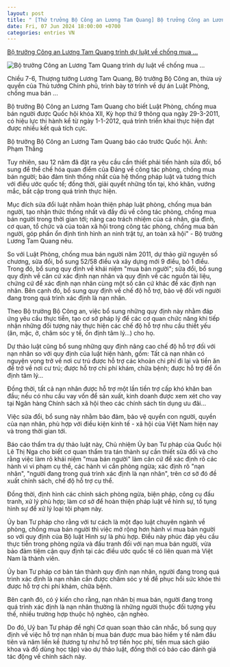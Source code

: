 ```yaml
---
layout: post
title: " [Thứ trưởng Bộ Công an Lương Tam Quang] Bộ trưởng Công an Lương Tam Quang trình dự luật về chống mua ..."
date: Fri, 07 Jun 2024 18:00:00 +0700
categories: entries VN
---
```

[Bộ trưởng Công an Lương Tam Quang trình dự luật về chống mua ...](https://cafef.vn/bo-truong-cong-an-luong-tam-quang-trinh-du-luat-ve-chong-mua-ban-nguoi-188240607155258135.chn)

![Bộ trưởng Công an Lương Tam Quang trình dự luật về chống mua ...](https://cafefcdn.com/zoom/600_315/203337114487263232/2024/6/7/avatar1717750240101-1717750240608960967390.jpeg)

Chiều 7-6, Thượng tướng Lương Tam Quang, Bộ trưởng Bộ Công an, thừa uỷ quyền của Thủ tướng Chính phủ, trình bày tờ trình về dự án Luật Phòng, chống mua bán ...

Bộ trưởng Bộ Công an Lương Tam Quang cho biết Luật Phòng, chống mua bán người được Quốc hội khóa XII, Kỳ họp thứ 9 thông qua ngày 29-3-2011, có hiệu lực thi hành kể từ ngày 1-1-2012, quá trình triển khai thực hiện đạt được nhiều kết quả tích cực.

Bộ trưởng Bộ Công an Lương Tam Quang báo cáo trước Quốc hội. Ảnh: Phạm Thắng

Tuy nhiên, sau 12 năm đã đặt ra yêu cầu cần thiết phải tiến hành sửa đổi, bổ sung để thể chế hóa quan điểm của Đảng về công tác phòng, chống mua bán người; bảo đảm tính thống nhất của hệ thống pháp luật và tương thích với điều ước quốc tế; đồng thời, giải quyết những tồn tại, khó khăn, vướng mắc, bất cập trong quá trình thực hiện.

Mục đích sửa đổi luật nhằm hoàn thiện pháp luật phòng, chống mua bán người, tạo nhận thức thống nhất và đầy đủ về công tác phòng, chống mua bán người trong thời gian tới; nâng cao trách nhiệm của cá nhân, gia đình, cơ quan, tổ chức và của toàn xã hội trong công tác phòng, chống mua bán người, góp phần ổn định tình hình an ninh trật tự, an toàn xã hội" - Bộ trưởng Lương Tam Quang nêu.

So với Luật Phòng, chống mua bán người năm 2011, dự thảo giữ nguyên số chương, sửa đổi, bổ sung 52/58 điều và xây dựng mới 9 điều, bỏ 1 điều. Trong đó, bổ sung quy định về khái niệm "mua bán người"; sửa đổi, bổ sung quy định về căn cứ xác định nạn nhân và quy định về các nguồn tài liệu, chứng cứ để xác định nạn nhân cùng một số căn cứ khác để xác định nạn nhân. Bên cạnh đó, bổ sung quy định về chế độ hỗ trợ, bảo vệ đối với người đang trong quá trình xác định là nạn nhân.

Theo Bộ trưởng Bộ Công an, việc bổ sung những quy định này nhằm đáp ứng yêu cầu thực tiễn, tạo cơ sở pháp lý để các cơ quan chức năng khi tiếp nhận những đối tượng này thực hiện các chế độ hỗ trợ nhu cầu thiết yếu (ăn, mặc, ở, chăm sóc y tế, ổn định tâm lý…) cho họ.

Dự thảo luật cũng bổ sung những quy định nâng cao chế độ hỗ trợ đối với nạn nhân so với quy định của luật hiện hành, gồm: Tất cả nạn nhân có nguyện vọng trở về nơi cư trú được hỗ trợ các khoản chi phí đi lại và tiền ăn để trở về nơi cư trú; được hỗ trợ chi phí khám, chữa bệnh; được hỗ trợ để ổn định tâm lý…

Đồng thời, tất cả nạn nhân được hỗ trợ một lần tiền trợ cấp khó khăn ban đầu; nếu có nhu cầu vay vốn để sản xuất, kinh doanh được xem xét cho vay tại Ngân hàng Chính sách xã hội theo các chính sách tín dụng ưu đãi…

Việc sửa đổi, bổ sung này nhằm bảo đảm, bảo vệ quyền con người, quyền của nạn nhân, phù hợp với điều kiện kinh tế - xã hội của Việt Nam hiện nay và trong thời gian tới.

Báo cáo thẩm tra dự thảo luật này, Chủ nhiệm Ủy ban Tư pháp của Quốc hội Lê Thị Nga cho biết cơ quan thẩm tra tán thành sự cần thiết sửa đổi và cho rằng việc làm rõ khái niệm "mua bán người" làm căn cứ để xác định rõ các hành vi vi phạm cụ thể, các hành vi cần phòng ngừa; xác định rõ "nạn nhân", "người đang trong quá trình xác định là nạn nhân", trên cơ sở đó đề xuất chính sách, chế độ hỗ trợ cụ thể.

Đồng thời, định hình các chính sách phòng ngừa, biện pháp, công cụ đấu tranh, xử lý phù hợp; làm cơ sở để hoàn thiện pháp luật về hình sự, tố tụng hình sự để xử lý loại tội phạm này.

Ủy ban Tư pháp cho rằng với tư cách là một đạo luật chuyên ngành về phòng, chống mua bán người thì việc mở rộng hơn hành vi mua bán người so với quy định của Bộ luật Hình sự là phù hợp. Điều này phúc đáp yêu cầu thực tiễn trong phòng ngừa và đấu tranh đối với nạn mua bán người, vừa bảo đảm tiệm cận quy định tại các điều ước quốc tế có liên quan mà Việt Nam là thành viên.

Ủy ban Tư pháp cơ bản tán thành quy định nạn nhân, người đang trong quá trình xác định là nạn nhân cần được chăm sóc y tế để phục hồi sức khỏe thì được hỗ trợ chi phí khám, chữa bệnh.

Bên cạnh đó, có ý kiến cho rằng, nạn nhân bị mua bán, người đang trong quá trình xác định là nạn nhân thường là những người thuộc đối tượng yếu thế, nhiều trường hợp thuộc hộ nghèo, cận nghèo.

Do đó, Uỷ ban Tư pháp đề nghị Cơ quan soạn thảo cân nhắc, bổ sung quy định về việc hỗ trợ nạn nhân bị mua bán được mua bảo hiểm y tế năm đầu tiên và năm liền kề (tương tự như hỗ trợ tiền học phí, tiền mua sách giáo khoa và đồ dùng học tập) vào dự thảo luật, đồng thời có báo cáo đánh giá tác động về chính sách này.

